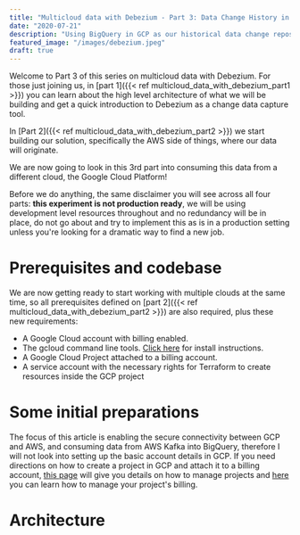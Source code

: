 ```yaml
---
title: "Multicloud data with Debezium - Part 3: Data Change History in BigQuery"
date: "2020-07-21"
description: "Using BigQuery in GCP as our historical data change repository"
featured_image: "/images/debezium.jpeg"
draft: true
---
```

Welcome to Part 3 of this series on multicloud data with Debezium. For those just joining us, in [part 1]({{< ref multicloud_data_with_debezium_part1 >}}) you can learn about the high level architecture of what we will be building and get a quick introduction to Debezium as a change data capture tool.

In [Part 2]({{< ref multicloud_data_with_debezium_part2 >}}) we start building our solution, specifically the AWS side of things, where our data will originate.

We are now going to look in this 3rd part into consuming this data from a different cloud, the Google Cloud Platform!

Before we do anything, the same disclaimer you will see across all four parts: **this experiment is not production ready**, we will be using development level resources throughout and no redundancy will be in place, do not go about and try to implement this as is in a production setting unless you're looking for a dramatic way to find a new job.

# Prerequisites and codebase

We are now getting ready to start working with multiple clouds at the same time, so all prerequisites defined on [part 2]({{< ref multicloud_data_with_debezium_part2 >}}) are also required, plus these new requirements:

* A Google Cloud account with billing enabled.
* The gcloud command line tools. [Click here](https://cloud.google.com/sdk/install) for install instructions.
* A Google Cloud Project attached to a billing account.
* A service account with the necessary rights for Terraform to create resources inside the GCP project

# Some initial preparations

The focus of this article is enabling the secure connectivity between GCP and AWS, and consuming data from AWS Kafka into BigQuery, therefore I will not look into setting up the basic account details in GCP. If you need directions on how to create a project in GCP and attach it to a billing account, [this page](https://cloud.google.com/resource-manager/docs/creating-managing-projects) will give you details on how to manage projects and [here](https://cloud.google.com/billing/docs/how-to/modify-project) you can learn how to manage your project's billing.

# Architecture

